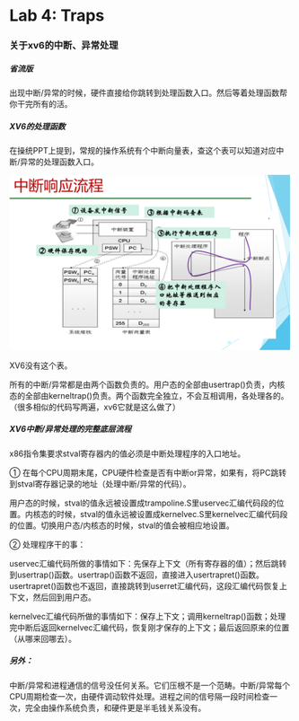 # Lab 4: Traps

### 关于xv6的中断、异常处理

##### 省流版

出现中断/异常的时候，硬件直接给你跳转到处理函数入口。然后等着处理函数帮你干完所有的活。

##### XV6的处理函数

在操统PPT上提到，常规的操作系统有个中断向量表，查这个表可以知道对应中断/异常的处理函数入口。

<img src="中断处理流程图.png" width="500"/>

XV6没有这个表。

所有的中断/异常都是由两个函数负责的。用户态的全部由usertrap()负责，内核态的全部由kerneltrap()负责。两个函数完全独立，不会互相调用，各处理各的。（很多相似的代码写两遍，xv6它就是这么做了）

##### XV6中断/异常处理的完整底层流程

x86指令集要求stval寄存器内的值必须是中断处理程序的入口地址。

① 在每个CPU周期末尾，CPU硬件检查是否有中断or异常，如果有，将PC跳转到stval寄存器记录的地址（处理中断/异常的代码）。

用户态的时候，stval的值永远被设置成trampoline.S里uservec汇编代码段的位置。内核态的时候，stval的值永远被设置成kernelvec.S里kernelvec汇编代码段的位置。切换用户态/内核态的时候，stval的值会被相应地设置。

② 处理程序干的事：

uservec汇编代码所做的事情如下：先保存上下文（所有寄存器的值）；然后跳转到usertrap()函数。usertrap()函数不返回，直接进入usertrapret()函数。usertrapret()函数也不返回，直接跳转到userret汇编代码，这段汇编代码恢复上下文，然后回到用户态。

kernelvec汇编代码所做的事情如下：保存上下文；调用kerneltrap()函数；处理完中断后返回kernelvec汇编代码，恢复刚才保存的上下文；最后返回原来的位置（从哪来回哪去）。

##### 另外：

中断/异常和进程通信的信号没任何关系。它们压根不是一个范畴。中断/异常每个CPU周期检查一次，由硬件调动软件处理。进程之间的信号隔一段时间检查一次，完全由操作系统负责，和硬件更是半毛钱关系没有。

